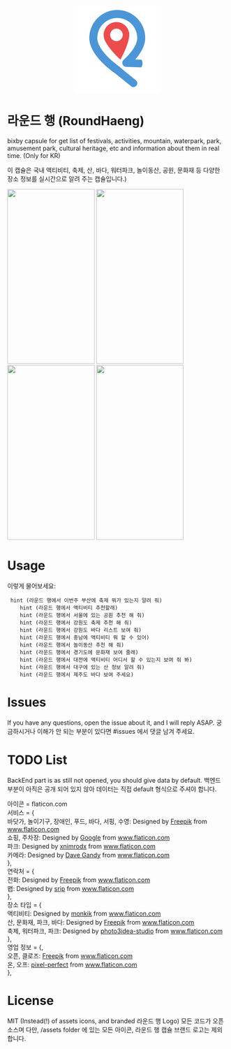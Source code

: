 <p align="center">
  <img src="https://github.com/muzaffar622/Round-/blob/master/00ef3964-f2e0-44ee-b4d5-d2ca8bba72bd_200x200.png?raw=true" width="200" height="200"/>
</p>

# 라운드 행 (RoundHaeng)
bixby capsule for get list of festivals, activities, mountain, waterpark, park, amusement park, 
cultural heritage, etc and information about them in real time. (Only for KR)

이 캡슐은 국내 액티비티, 축제, 산, 바다, 워터파크, 놀이동산, 공원, 문화재 등 다양한 장소 정보를 실시간으로 알려 주는 캡슐입니다.)

  <img src="https://github.com/muzaffar622/roundhaengCapsule/blob/master/imgs/1.jpeg?raw=true" 
width="200" height="400"/>
<img src="https://github.com/muzaffar622/roundhaengCapsule/blob/master/imgs/2.jpeg?raw=true" 
width="200" height="400"/>
<img src="https://github.com/muzaffar622/roundhaengCapsule/blob/master/imgs/3.jpeg?raw=true" 
width="200" height="400"/>
<img src="https://github.com/muzaffar622/roundhaengCapsule/blob/master/imgs/4.jpeg?raw=true" 
width="200" height="400"/>
# Usage


이렇게 물어보세요:
```
 hint (라운드 행에서 이번주 부산에 축제 뭐가 있는지 알려 줘)
    hint (라운드 행에서 액티비티 추천할래)
    hint (라운드 행에서 서울에 있는 공원 추천 해 줘)
    hint (라운드 행에서 강원도 축제 추천 해 줘)
    hint (라운드 행에서 강원도 바다 리스트 보여 줘)
    hint (라운드 행에서 충남에 액티비티 뭐 할 수 있어)
    hint (라운드 행에서 놀이동산 추천 해 줘)
    hint (라운드 행에서 경기도에 문화재 보여 줄래)
    hint (라운드 행에서 대전에 액티비티 어디서 할 수 있는지 보여 줘 봐)
    hint (라운드 행에서 대구에 있는 산 정보 알려 줘)
    hint (라운드 행에서 제주도 바다 보여 주세요)
```

# Issues
If you have any questions, open the issue about it, and I will reply ASAP.
궁금하시거나 이해가 안 되는 부분이 있다면 #issues 에서 댓글 남겨 주세요.

# TODO List
BackEnd part is as still not opened, you should give data by default. 
백엔드 부분이 아직은 공개 되어 있지 않아 데이터는 직접 default 형식으로 주셔야 합니다.


아이콘 = flaticon.com  
서비스 = { <br/>
바닷가, 놀이기구, 장애인, 푸드, 바다, 서핑, 수영: Designed by [Freepik](https://www.freepik.com/) from www.flaticon.com <br/>
쇼핑, 주차장: Designed by [Google](https://www.flaticon.com/authors/google) from www.flaticon.com <br/> 
파크: Designed by [xnimrodx](https://www.flaticon.com/authors/xnimrodx ) from www.flaticon.com <br/>
카메라: Designed by [Dave Gandy](https://www.flaticon.com/authors/dave-gandy) from www.flaticon.com <br/>
},<br>
연락처 = {<br> 
전화: Designed by [Freepik](https://www.freepik.com/) from www.flaticon.com <br>
왭: Designed by [srip](https://www.flaticon.com/authors/srip) from www.flaticon.com <br> 
},<br>
장소 타입 = {<br>
액티비티: Designed by [monkik](https://www.flaticon.com/authors/monkik) from www.flaticon.com <br>
산, 문화재, 파크, 바다: Designed by [Freepik](https://www.freepik.com/) from www.flaticon.com <br>
축제, 워터파크, 파크: Designed by [photo3idea-studio](https://www.flaticon.com/authors/photo3idea-studio) from www.flaticon.com <br>
},<br>
영업 정보 = {,<br>
오픈, 클로즈: [Freepik](https://www.freepik.com/) from www.flaticon.com <br/>
온, 오프: [pixel-perfect](https://www.flaticon.com/authors/pixel-perfect) from www.flaticon.com <br/>
},<br>

# License
MIT
(Instead(!) of assets icons, and branded 라운드 행 Logo)
모든 코드가 오픈 소스며 다만, /assets folder 에 있는 모든 아이콘, 라운드 행 캡슐 브랜드 로고는 제외합니다.

